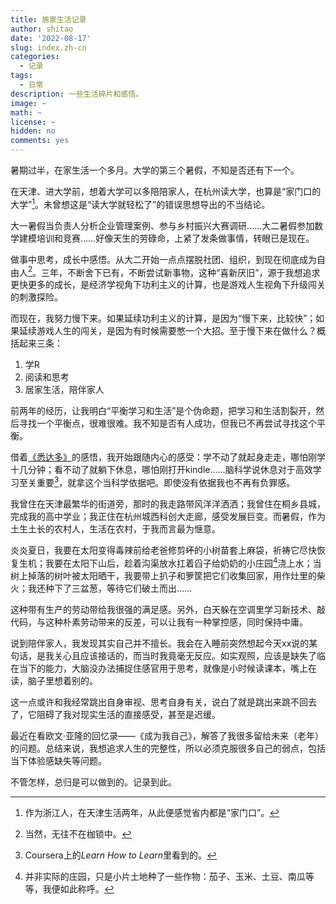 ```yaml
---
title: 居家生活记录
author: shitao
date: '2022-08-17'
slug: index.zh-cn
categories:
  - 记录
tags:
  - 日常
description: 一些生活碎片和感悟。
image: ~
math: ~
license: ~
hidden: no
comments: yes
---
```


暑期过半，在家生活一个多月。大学的第三个暑假，不知是否还有下一个。

在天津、进大学前，想着大学可以多陪陪家人，在杭州读大学，也算是“家门口的大学”[^家门口]。未曾想这是“读大学就轻松了”的错误思想导出的不当结论。

[^家门口]: 作为浙江人，在天津生活两年，从此便感觉省内都是“家门口”。

大一暑假当负责人分析企业管理案例、参与乡村振兴大赛调研……大二暑假参加数学建模培训和竞赛……好像天生的劳碌命，上紧了发条做事情，转眼已是现在。

做事中思考，成长中感悟。从大二开始一点点摆脱社团、组织，到现在彻底成为自由人[^自由]。三年，不断舍下已有，不断尝试新事物，这种“喜新厌旧”，源于我想追求更快更多的成长，是经济学视角下功利主义的计算，也是游戏人生视角下升级闯关的刺激探险。

[^自由]: 当然，无往不在枷锁中。

而现在，我努力慢下来。如果延续功利主义的计算，是因为“慢下来，比较快”；如果延续游戏人生的闯关，是因为有时候需要憋一个大招。至于慢下来在做什么？概括起来三条：

1. 学R
1. 阅读和思考
1. 居家生活，陪伴家人

前两年的经历，让我明白“平衡学习和生活”是个伪命题，把学习和生活割裂开，然后寻找一个平衡点，很难很难。我不知是否有人成功，但我已不再尝试寻找这个平衡。

借着[《悉达多》](https://shitao.netlify.app/reading/xidaduo/)的感悟，我开始跟随内心的感受：学不动了就起身走走，哪怕刚学十几分钟；看不动了就躺下休息，哪怕刚打开kindle……脑科学说休息对于高效学习至关重要[^高效]，就拿这个当科学依据吧。即使没有依据我也不再有负罪感。

[^高效]: Coursera上的*Learn How to Learn*里看到的。

<!-- [另一篇博文]() -->
<!-- 手机阻碍了临在当下的体验感，这点我在另一篇博文展开。 -->

我曾住在天津最繁华的街道旁，那时的我走路带风洋洋洒洒；我曾住在桐乡县城，完成我的高中学业；我正住在杭州城西科创大走廊，感受发展巨变。而暑假，作为土生土长的农村人，生活在农村，于我而言最为惬意。

炎炎夏日，我要在太阳变得毒辣前给老爸修剪~~坏~~的小树苗套上麻袋，祈祷它尽快恢复生机；我要在太阳下山后，趁着沟渠放水扛着舀子给奶奶的小庄园[^庄园]浇上水；当树上掉落的树叶被太阳晒干，我要带上扒子和箩筐把它们收集回家，用作灶里的柴火；我还种下了三盆葱，等待它们破土而出……

[^庄园]: 并非实际的庄园，只是小片土地种了一些作物：茄子、玉米、土豆、南瓜等等，我便如此称呼。

这种带有生产的劳动带给我很强的满足感。另外，白天躲在空调里学习新技术、敲代码，与这种朴素劳动带来的反差，可以让我有一种掌控感，同时保持中庸。

说到陪伴家人，我发现其实自己并不擅长。我会在入睡前突然想起今天xx说的某句话，是我关心且应该接话的，而当时我竟毫无反应。如实观照，应该是缺失了临在当下的能力，大脑没办法捕捉住感官用于思考，就像是小时候读课本，嘴上在读，脑子里想着别的。

这一点或许和我经常跳出自身审视、思考自身有关，说白了就是跳出来跳不回去了，它阻碍了我对现实生活的直接感受，甚至是迟缓。

最近在看欧文·亚隆的回忆录——《成为我自己》，解答了我很多留给未来（老年）的问题。总结来说，我想追求人生的完整性，所以必须克服很多自己的弱点，包括当下体验感缺失等问题。

不管怎样，总归是可以做到的。记录到此。
